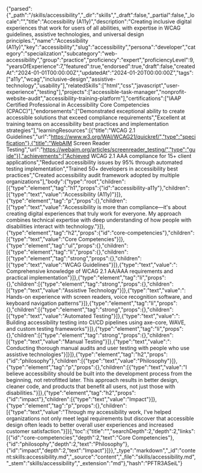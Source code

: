 {"parsed":{"_path":"/skills/accessibility","_dir":"skills","_draft":false,"_partial":false,"_locale":"","title":"Accessibility (A11y)","description":"Creating inclusive digital experiences that work for users of all abilities, with expertise in WCAG guidelines, assistive technologies, and universal design principles.","name":"Accessibility (A11y)","key":"accessibility","slug":"accessibility","persona":"developer","category":"specialization","subcategory":"web-accessibility","group":"practice","proficiency":"expert","proficiencyLevel":9,"yearsOfExperience":7,"featured":true,"endorsed":true,"draft":false,"createdAt":"2024-01-01T00:00:00Z","updatedAt":"2024-01-20T00:00:00Z","tags":["a11y","wcag","inclusive-design","assistive-technology","usability"],"relatedSkills":["html","css","javascript","user-experience","testing"],"projects":["accessible-task-manager","nonprofit-website-audit","accessibility-training-platform"],"certifications":["IAAP Certified Professional in Accessibility Core Competencies (CPACC)"],"endorsements":["Demonstrated exceptional ability to create accessible solutions that exceed compliance requirements","Excellent at training teams on accessibility best practices and implementation strategies"],"learningResources":[{"title":"WCAG 2.1 Guidelines","url":"https://www.w3.org/WAI/WCAG21/quickref/","type":"specification"},{"title":"WebAIM Screen Reader Testing","url":"https://webaim.org/articles/screenreader_testing/","type":"guide"}],"achievements":["Achieved WCAG 2.1 AAA compliance for 15+ client applications","Reduced accessibility issues by 95% through automated testing implementation","Trained 50+ developers in accessibility best practices","Created accessibility audit framework adopted by multiple organizations"],"body":{"type":"root","children":[{"type":"element","tag":"h1","props":{"id":"accessibility-a11y"},"children":[{"type":"text","value":"Accessibility (A11y)"}]},{"type":"element","tag":"p","props":{},"children":[{"type":"text","value":"Accessibility is more than compliance—it's about creating digital experiences that truly work for everyone. My approach combines technical expertise with deep understanding of how people with disabilities interact with technology."}]},{"type":"element","tag":"h2","props":{"id":"core-competencies"},"children":[{"type":"text","value":"Core Competencies"}]},{"type":"element","tag":"ul","props":{},"children":[{"type":"element","tag":"li","props":{},"children":[{"type":"element","tag":"strong","props":{},"children":[{"type":"text","value":"WCAG Guidelines"}]},{"type":"text","value":": Comprehensive knowledge of WCAG 2.1 AA/AAA requirements and practical implementation"}]},{"type":"element","tag":"li","props":{},"children":[{"type":"element","tag":"strong","props":{},"children":[{"type":"text","value":"Assistive Technology"}]},{"type":"text","value":": Hands-on experience with screen readers, voice recognition software, and keyboard navigation patterns"}]},{"type":"element","tag":"li","props":{},"children":[{"type":"element","tag":"strong","props":{},"children":[{"type":"text","value":"Automated Testing"}]},{"type":"text","value":": Building accessibility testing into CI/CD pipelines using axe-core, WAVE, and custom testing frameworks"}]},{"type":"element","tag":"li","props":{},"children":[{"type":"element","tag":"strong","props":{},"children":[{"type":"text","value":"Manual Testing"}]},{"type":"text","value":": Conducting thorough manual audits and user testing with people who use assistive technologies"}]}]},{"type":"element","tag":"h2","props":{"id":"philosophy"},"children":[{"type":"text","value":"Philosophy"}]},{"type":"element","tag":"p","props":{},"children":[{"type":"text","value":"I believe accessibility should be built into the development process from the beginning, not retrofitted later. This approach results in better design, cleaner code, and products that benefit all users, not just those with disabilities."}]},{"type":"element","tag":"h2","props":{"id":"impact"},"children":[{"type":"text","value":"Impact"}]},{"type":"element","tag":"p","props":{},"children":[{"type":"text","value":"Through my accessibility work, I've helped organizations not only meet legal requirements but discover that accessible design often leads to better overall user experiences and increased customer satisfaction."}]}],"toc":{"title":"","searchDepth":2,"depth":2,"links":[{"id":"core-competencies","depth":2,"text":"Core Competencies"},{"id":"philosophy","depth":2,"text":"Philosophy"},{"id":"impact","depth":2,"text":"Impact"}]}},"_type":"markdown","_id":"content:skills:accessibility.md","_source":"content","_file":"skills/accessibility.md","_stem":"skills/accessibility","_extension":"md"},"hash":"PFTR3ASeiL"}